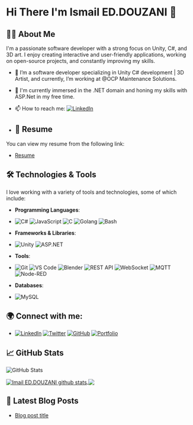 # Hi There I'm Ismail ED.DOUZANI 👋

## 👨‍💻 About Me
I'm a passionate software developer with a strong focus on Unity, C#, and 3D art. I enjoy creating interactive and user-friendly applications, working on open-source projects, and constantly improving my skills.

- 🔭 I’m a software developer specializing in Unity C# development | 3D Artist, and currently, I’m working at @OCP Maintenance Solutions.
- 🌱 I'm currently immersed in the .NET domain and honing my skills with ASP.Net in my free time.
- 📫 How to reach me:  [![LinkedIn](https://img.shields.io/badge/LinkedIn-0077B5?style=flat&logo=linkedin&logoColor=white)](https://www.linkedin.com/in/ismail-ed-douzani-b46073152/)

- ## 📄 Resume

You can view my resume from the following link:

- [Resume](https://github.com/ismaildouzani/my-resume/blob/main/Ismail%20Ed.DouzaniResume.pdf)


## 🛠️ Technologies & Tools

I love working with a variety of tools and technologies, some of which include:

- **Programming Languages**:
- 
    ![C#](https://img.shields.io/badge/C%23-239120?style=flat&logo=csharp&logoColor=white) ![JavaScript](https://img.shields.io/badge/JavaScript-ffb13b?style=flat&logo=javascript&logoColor=white) ![C](https://img.shields.io/badge/C-00599C?style=flat&logo=c&logoColor=white) ![Golang](https://img.shields.io/badge/Go-00ADD8?style=flat&logo=go&logoColor=white) ![Bash](https://img.shields.io/badge/Bash-4EAA25?style=flat&logo=gnu-bash&logoColor=white)

- **Frameworks & Libraries**:
- 
    ![Unity](https://img.shields.io/badge/Unity-100000?style=flat&logo=unity&logoColor=white) ![ASP.NET](https://img.shields.io/badge/ASP.NET-Core-512BD4?style=flat&logo=aspdotnet&logoColor=white)

- **Tools**:
- 
    ![Git](https://img.shields.io/badge/Git-F05032?style=flat&logo=git&logoColor=white) ![VS Code](https://img.shields.io/badge/VS_Code-007ACC?style=flat&logo=visualstudiocode&logoColor=white) ![Blender](https://img.shields.io/badge/Blender-FF9800?style=flat&logo=blender&logoColor=white) ![REST API](https://img.shields.io/badge/REST_API-25B2A9?style=flat&logo=api&logoColor=white) ![WebSocket](https://img.shields.io/badge/WebSocket-1D1D1B?style=flat&logo=websocket&logoColor=white) ![MQTT](https://img.shields.io/badge/MQTT-FF6F00?style=flat&logo=mqtt&logoColor=white) ![Node-RED](https://img.shields.io/badge/Node--RED-8CC84B?style=flat&logo=node-red&logoColor=white)



- **Databases**:
- 
    ![MySQL](https://img.shields.io/badge/MySQL-4479A1?style=flat&logo=mysql&logoColor=white)

## 🌍 Connect with me:

- [![LinkedIn](https://img.shields.io/badge/LinkedIn-0077B5?style=flat&logo=linkedin&logoColor=white)](https://www.linkedin.com/in/ismail-ed-douzani-b46073152/) [![Twitter](https://img.shields.io/badge/Twitter-1DA1F2?style=flat&logo=twitter&logoColor=white)](https://x.com/IDouzani76875) [![GitHub](https://img.shields.io/badge/GitHub-181717?style=flat&logo=github&logoColor=white)](https://github.com/ismaildouzani) [![Portfolio](https://img.shields.io/badge/Portfolio-000000?style=flat&logo=ghost&logoColor=white)](your-portfolio-url)

## 📈 GitHub Stats

![GitHub Stats](https://github-readme-stats.vercel.app/api?username=ismaildouzani&show_icons=true&count_private=true)

<a href="https://github.com/ismaildouzani">
 <img align="center" src="https://github-readme-stats.vercel.app/api?username=ismaildouzani&show_icons=true&theme=light&line_height=40" alt="Imail ED.DOUZANI github stats"/>
</a>
<a href="[https://github.com/hamza-ezzahiry/Wolf3D](https://github.com/ismaildouzani/Bull-Launcher/tree/master)">
  <img align="center" src="https://github-readme-stats.vercel.app/api/pin/?username=ismaildouzani&repo=Bull-Launcher&theme=light" />
</a>


## 📝 Latest Blog Posts

<!-- BLOG-POST-LIST:START -->
- [Blog post title](your-blog-link)
<!-- BLOG-POST-LIST:END -->
